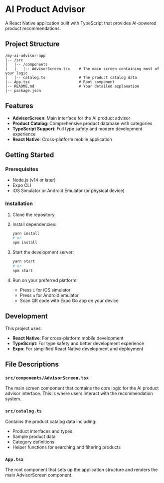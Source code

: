 # AI Product Advisor

A React Native application built with TypeScript that provides AI-powered product recommendations.

## Project Structure

```
/my-ai-advisor-app
|-- /src
|   |-- /components
|   |   |-- AdvisorScreen.tsx    # The main screen containing most of your logic
|   |-- catalog.ts               # The product catalog data
|-- App.tsx                      # Root component
|-- README.md                    # Your detailed explanation
|-- package.json
```

## Features

- **AdvisorScreen**: Main interface for the AI product advisor
- **Product Catalog**: Comprehensive product database with categories
- **TypeScript Support**: Full type safety and modern development experience
- **React Native**: Cross-platform mobile application

## Getting Started

### Prerequisites

- Node.js (v14 or later)
- Expo CLI
- iOS Simulator or Android Emulator (or physical device)

### Installation

1. Clone the repository
2. Install dependencies:

   ```bash
   yarn install
   # or
   npm install
   ```

3. Start the development server:

   ```bash
   yarn start
   # or
   npm start
   ```

4. Run on your preferred platform:
   - Press `i` for iOS simulator
   - Press `a` for Android emulator
   - Scan QR code with Expo Go app on your device

## Development

This project uses:

- **React Native**: For cross-platform mobile development
- **TypeScript**: For type safety and better development experience
- **Expo**: For simplified React Native development and deployment

## File Descriptions

### `src/components/AdvisorScreen.tsx`

The main screen component that contains the core logic for the AI product advisor interface. This is where users interact with the recommendation system.

### `src/catalog.ts`

Contains the product catalog data including:

- Product interfaces and types
- Sample product data
- Category definitions
- Helper functions for searching and filtering products

### `App.tsx`

The root component that sets up the application structure and renders the main AdvisorScreen component.

